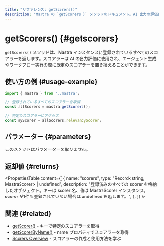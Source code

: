 ```yaml
---
title: "リファレンス: getScorers()"
description: "Mastra の `getScorers()` メソッドのドキュメント。AI 出力の評価に使用する、登録済みのすべてのスコアラーを返します。"
---
```


# getScorers() \{#getscorers\}

`getScorers()` メソッドは、Mastra インスタンスに登録されているすべてのスコアラーを返します。スコアラーは AI の出力評価に使用され、エージェント生成やワークフロー実行の際に既定のスコアラーを置き換えることができます。

## 使い方の例 \{#usage-example\}

```typescript
import { mastra } from './mastra';

// 登録されているすべてのスコアラーを取得
const allScorers = mastra.getScorers();

// 特定のスコアラーにアクセス
const myScorer = allScorers.relevancyScorer;
```

## パラメーター \{#parameters\}

このメソッドはパラメーターを取りません。

## 返却値 \{#returns\}

<PropertiesTable
  content={[
{
name: "scorers",
type: "Record<string, MastraScorer> | undefined",
description: "登録済みのすべての scorer を格納したオブジェクト。キーは scorer 名、値は MastraScorer インスタンス。scorer が1件も登録されていない場合は undefined を返します。",
},
]}
/>

## 関連 \{#related\}

* [getScorer()](/docs/reference/core/getScorer) - キーで特定のスコアラーを取得
* [getScorerByName()](/docs/reference/core/getScorerByName) - name プロパティでスコアラーを取得
* [Scorers Overview](/docs/scorers/overview) - スコアラーの作成と使用方法を学ぶ